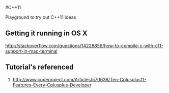 #C++11

Playground to try out C++11 ideas

## Getting it running in OS X

http://stackoverflow.com/questions/14228856/how-to-compile-c-with-c11-support-in-mac-terminal


## Tutorial's referenced

1. http://www.codeproject.com/Articles/570638/Ten-Cplusplus11-Features-Every-Cplusplus-Developer
